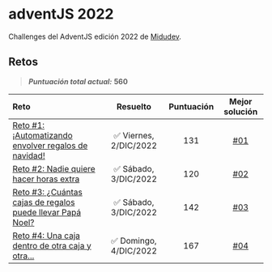 # adventJS 2022

Challenges del AdventJS edición 2022 de [Midudev](https://github.com/midudev).

## Retos

> **_Puntuación total actual:_** **560**

| Reto                                                                                                    |        Resuelto        | Puntuación |   Mejor solución    |
| :------------------------------------------------------------------------------------------------------ | :--------------------: | :--------: | :-----------------: |
| [Reto #1: ¡Automatizando envolver regalos de navidad!](https://adventjs.dev/es/challenges/2022/1)       | ✅ Viernes, 2/DIC/2022 |    131     | [#01](01/index.js)  |
| [Reto #2: Nadie quiere hacer horas extra](https://adventjs.dev/es/challenges/2022/2)                    | ✅ Sábado, 3/DIC/2022  |    120     | [#02](02/index.js)  |
| [Reto #3: ¿Cuántas cajas de regalos puede llevar Papá Noel?](https://adventjs.dev/es/challenges/2022/3) | ✅ Sábado, 3/DIC/2022  |    142     | [#03](03/index.js)  |
| [Reto #4: Una caja dentro de otra caja y otra...](https://adventjs.dev/es/challenges/2022/4)            | ✅ Domingo, 4/DIC/2022 |    167     | [#04](04/03-167.js) |
